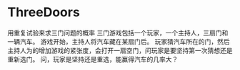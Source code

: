# ThreeDoors
用重复试验来求三门问题的概率
三门游戏包括一个玩家，一个主持人，三扇门和一辆汽车。
游戏开始，主持人将汽车藏在某扇门后。
玩家猜汽车所在的门，然后主持人为的增加游戏的紧张度，会打开一扇空门，问玩家是要坚持第一次猜想还是重新选门。
问，玩家是坚持还是重选，能赢得汽车的几率大？
